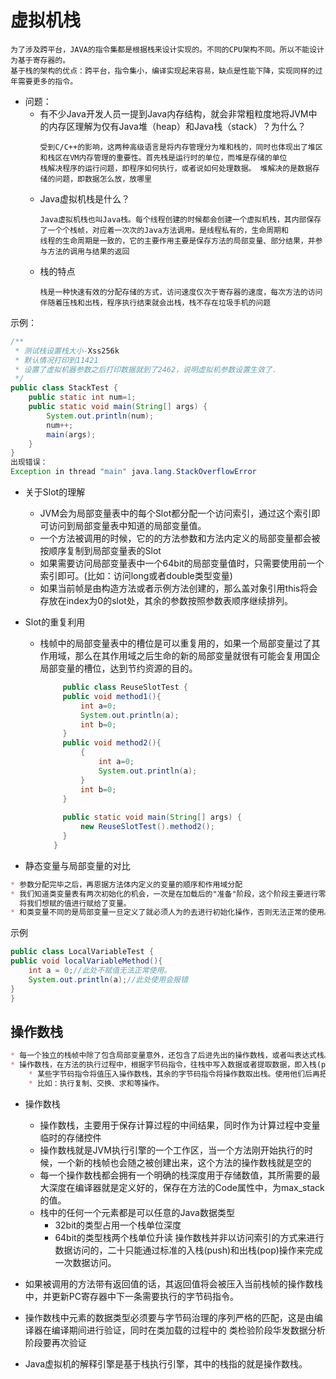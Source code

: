 # 虚拟机栈
```text
为了涉及跨平台，JAVA的指令集都是根据栈来设计实现的。不同的CPU架构不同。所以不能设计为基于寄存器的。
基于栈的架构的优点：跨平台，指令集小，编译实现起来容易，缺点是性能下降，实现同样的过年需要更多的指令。
```

* 问题：
  * 有不少Java开发人员一提到Java内存结构，就会非常粗粒度地将JVM中的内存区理解为仅有Java堆（heap）和Java栈（stack）？为什么？
    ```text
    受到C/C++的影响，这两种高级语言是将内存管理分为堆和栈的，同时也体现出了堆区和栈区在VM内存管理的重要性。首先栈是运行时的单位，而堆是存储的单位
    栈解决程序的运行问题，即程序如何执行，或者说如何处理数据。 堆解决的是数据存储的问题，即数据怎么放，放哪里
    ```
  * Java虚拟机栈是什么？
    ```text
    Java虚拟机栈也叫Java栈。每个线程创建的时候都会创建一个虚拟机栈，其内部保存了一个个栈帧，对应着一次次的Java方法调用。是线程私有的，生命周期和
    线程的生命周期是一致的，它的主要作用主要是保存方法的局部变量、部分结果，并参与方法的调用与结果的返回    
    ```
  * 栈的特点
    ```text
    栈是一种快速有效的分配存储的方式，访问速度仅次于寄存器的速度，每次方法的访问伴随着压栈和出栈，程序执行结束就会出栈，栈不存在垃圾手机的问题
    ```


示例：
```java
/**
 * 测试栈设置栈大小-Xss256k
 * 默认情况打印到11421
 * 设置了虚拟机器参数之后打印数据就到了2462，说明虚拟机参数设置生效了.
 */
public class StackTest {
    public static int num=1;
    public static void main(String[] args) {
        System.out.println(num);
        num++;
        main(args);
    }
}
出现错误：
Exception in thread "main" java.lang.StackOverflowError

```

* 关于Slot的理解
  * JVM会为局部变量表中的每个Slot都分配一个访问索引，通过这个索引即可访问到局部变量表中知道的局部变量值。
  * 一个方法被调用的时候，它的的方法参数和方法内定义的局部变量都会被按顺序复制到局部变量表的Slot
  * 如果需要访问局部变量表中一个64bit的局部变量值时，只需要使用前一个索引即可。(比如：访问long或者double类型变量)
  * 如果当前帧是由构造方法或者示例方法创建的，那么盖对象引用this将会存放在index为0的slot处，其余的参数按照参数表顺序继续排列。


* Slot的重复利用
  * 栈帧中的局部变量表中的槽位是可以重复用的，如果一个局部变量过了其作用域，那么在其作用域之后生命的新的局部变量就很有可能会复用国企局部变量的槽位，达到节约资源的目的。
    ```java
         public class ReuseSlotTest {
         public void method1(){
             int a=0;
             System.out.println(a);
             int b=0;
         }
         public void method2(){
             {
                 int a=0;
                 System.out.println(a);
             }
             int b=0;
         }
               
         public static void main(String[] args) {
             new ReuseSlotTest().method2();
         }
       }

    ```
* 静态变量与局部变量的对比
```markdown
* 参数分配完毕之后，再恩据方法体内定义的变量的顺序和作用域分配
* 我们知道类变量表有两次初始化的机会，一次是在加载后的"准备"阶段，这个阶段主要进行零值的初始化操作，第二个阶段主要是"初始化"阶段，这个阶段才是正在的
  将我们想赋的值进行赋给了变量。
* 和类变量不同的是局部变量一旦定义了就必须人为的去进行初始化操作，否则无法正常的使用。
```
示例
```java
public class LocalVariableTest {
public void localVariableMethod(){
    int a = 0;//此处不赋值无法正常使用。
    System.out.println(a);//此处使用会报错
}
}

```

## 操作数栈
```markdown
* 每一个独立的栈帧中除了包含局部变量意外，还包含了后进先出的操作数栈，或者叫表达式栈。
* 操作数栈，在方法的执行过程中，根据字节码指令，往栈中写入数据或者提取数据，即入栈(push)/出栈(pop)
    * 某些字节码指令将值压入操作数栈，其余的字节码指令将操作数取出栈。使用他们后再把结果压入栈。
    * 比如：执行复制、交换、求和等操作。
```
* 操作数栈
  * 操作数栈，主要用于保存计算过程的中间结果，同时作为计算过程中变量临时的存储控件
  * 操作数栈就是JVM执行引擎的一个工作区，当一个方法刚开始执行的时候，一个新的栈帧也会随之被创建出来，这个方法的操作数栈就是空的
  * 每一个操作数栈都会拥有一个明确的栈深度用于存储数值，其所需要的最大深度在编译器就是定义好的，保存在方法的Code属性中，为max_stack的值。
  * 栈中的任何一个元素都是可以任意的Java数据类型
    * 32bit的类型占用一个栈单位深度
    * 64bit的类型栈两个栈单位升读
操作数栈并非以访问索引的方式来进行数据访问的，二十只能通过标准的入栈(push)和出栈(pop)操作来完成一次数据访问。


* 如果被调用的方法带有返回值的话，其返回值将会被压入当前栈帧的操作数栈中，并更新PC寄存器中下一条需要执行的字节码指令。
* 操作数栈中元素的数据类型必须要与字节码治理的序列严格的匹配，这是由编译器在编译期间进行验证，同时在类加载的过程中的
  类检验阶段华发数据分析阶段要再次验证
* Java虚拟机的解释引擎是基于栈执行引擎，其中的栈指的就是操作数栈。
  








































































